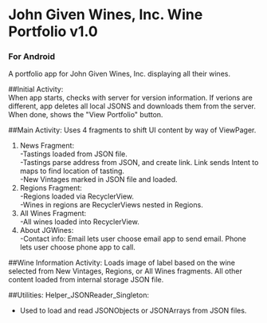 # John Given Wines, Inc. Wine Portfolio v1.0
### For Android
A portfolio app for John Given Wines, Inc. displaying all their wines.

##Initial Activity:  
When app starts, checks with server for version information. If verions are different, app deletes all local JSONS and downloads them from the server. When done, shows the "View Portfolio" button.  

##Main Activity:
Uses 4 fragments to shift UI content by way of ViewPager.  
   1. News Fragment:  
  -Tastings loaded from JSON file.  
  -Tastings parse address from JSON, and create link. Link sends Intent to maps to find location of tasting.  
  -New Vintages marked in JSON file and loaded.  
   2.  Regions Fragment:  
  -Regions loaded via RecyclerView.  
  -Wines in regions are RecyclerViews nested in Regions.  
   3. All Wines Fragment:  
  -All wines loaded into RecyclerView.  
   4. About JGWines:  
  -Contact info: Email lets user choose email app to send email. Phone lets user choose phone app to call.
		
##Wine Information Activity:
Loads image of label based on the wine selected from New Vintages, Regions, or All Wines fragments. All other content loaded from internal storage JSON file.

##Utilities:
Helper_JSONReader_Singleton:
- Used to load and read JSONObjects or JSONArrays from JSON files. 
